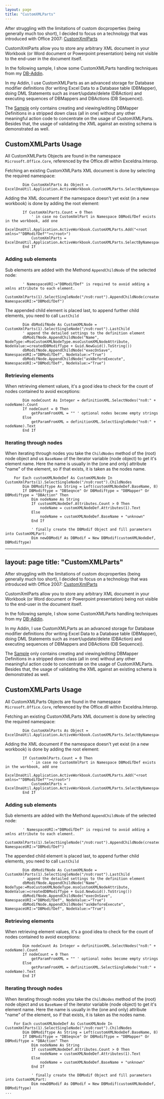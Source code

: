 ```yaml
---
layout: page
title: "CustomXMLParts"
---
```


After struggling with the limitations of custom docproperties (being generally much too short), I decided to focus on a technology that was introduced with Office 2007:
[CustomXmlParts](https://docs.microsoft.com/en-us/office/vba/api/office.customxmlparts)

CustomXmlParts allow you to store any arbitrary XML document in your Workbook (or Word document or Powerpoint presentation) being not visible to the end-user in the document itself.

In the following sample, I show some CustomXMLParts handling techniques from my [DB-Addin](https://github.com/rkapl123/DBAddin).

In my Addin, I use CustomXMLParts as an advanced storage for Database modifier definitions (for writing Excel Data to a Database table (DBMapper), doing DML Statements such as insert/update/delete (DBAction) and executing sequences of DBMappers and DBActions (DB Sequence)).

The [Sample](https://github.com/Excel-DNA/Samples/tree/master/CustomXMLParts) only contains creating and viewing/editing DBMapper Definitions in a stripped down class (all in one) without any other meaningful action code to concentrate on the usage of CustomXMLParts. Besides that, the usage of validating the XML against an existing schema is demonstrated as well.

## CustomXMLParts Usage

All CustomXMLParts Objects are found in the namespace `Microsoft.Office.Core`, referenced by the Office.dll within Exceldna.Interop.  

Fetching an existing CustomXMLParts XML document is done by selecting the required namespace:

```vbnet
        Dim CustomXmlParts As Object = ExcelDnaUtil.Application.ActiveWorkbook.CustomXMLParts.SelectByNamespace("DBModifDef")
```

Adding the XML document if the namespace doesn't yet exist (in a new workbook) is done by adding the root element:
```VB
        If CustomXmlParts.Count = 0 Then
            ' in case no CustomXmlPart in Namespace DBModifDef exists in the workbook, add one
            ExcelDnaUtil.Application.ActiveWorkbook.CustomXMLParts.Add("<root xmlns=""DBModifDef""></root>")
            CustomXmlParts = ExcelDnaUtil.Application.ActiveWorkbook.CustomXMLParts.SelectByNamespace("DBModifDef")
        End If
```

### Adding sub elements

Sub elements are added with the Methond `AppendChildNode` of the selected node:

```vbnet
        ' NamespaceURI:="DBModifDef" is required to avoid adding a xmlns attribute to each element.
        CustomXmlParts(1).SelectSingleNode("/ns0:root").AppendChildNode(createdDBModifType, NamespaceURI:="DBModifDef")
```

The appended child element is placed last, to append further child elements, you need to call `LastChild`
```vbnet
        Dim dbModifNode As CustomXMLNode = CustomXmlParts(1).SelectSingleNode("/ns0:root").LastChild
        ' append the detailed settings to the definition element
        dbModifNode.AppendChildNode("Name", NodeType:=MsoCustomXMLNodeType.msoCustomXMLNodeAttribute, NodeValue:=createdDBModifType + Guid.NewGuid().ToString())
        dbModifNode.AppendChildNode("execOnSave", NamespaceURI:="DBModifDef", NodeValue:="True")
        dbModifNode.AppendChildNode("askBeforeExecute", NamespaceURI:="DBModifDef", NodeValue:="True")
```

### Retrieving elements

When retrieving element values, it's a good idea to check for the count of nodes contained to avoid exceptions:
```vbnet
        Dim nodeCount As Integer = definitionXML.SelectNodes("ns0:" + nodeName).Count
        If nodeCount = 0 Then
            getParamFromXML = "" ' optional nodes become empty strings
        Else
            getParamFromXML = definitionXML.SelectSingleNode("ns0:" + nodeName).Text
        End If
```

### Iterating through nodes

When iterating through nodes you take the `ChildNodes` method of the (root) node object and us `BaseName` of the iterator variable (node object) to get it's element name.
Here the name is usually in the (one and only) attribute "name" of the element, so if that exists, it is taken as the nodes name.

```vbnet
	For Each customXMLNodeDef As CustomXMLNode In CustomXmlParts(1).SelectSingleNode("/ns0:root").ChildNodes
		Dim DBModiftype As String = Left(customXMLNodeDef.BaseName, 8)
		If DBModiftype = "DBSeqnce" Or DBModiftype = "DBMapper" Or DBModiftype = "DBAction" Then
			Dim nodeName As String
			If customXMLNodeDef.Attributes.Count > 0 Then
				nodeName = customXMLNodeDef.Attributes(1).Text
			Else
				nodeName = customXMLNodeDef.BaseName + "unknown"
			End If

			' finally create the DBModif Object and fill parameters into CustomXMLPart:
			Dim newDBModif As DBModif = New DBModif(customXMLNodeDef, DBModiftype)
```
---
layout: page
title: "CustomXMLParts"
---

After struggling with the limitations of custom docproperties (being generally much too short), I decided to focus on a technology that was introduced with Office 2007:
[CustomXmlParts](https://docs.microsoft.com/en-us/office/vba/api/office.customxmlparts)

CustomXmlParts allow you to store any arbitrary XML document in your Workbook (or Word document or Powerpoint presentation) being not visible to the end-user in the document itself.

In the following sample, I show some CustomXMLParts handling techniques from my [DB-Addin](https://github.com/rkapl123/DBAddin).

In my Addin, I use CustomXMLParts as an advanced storage for Database modifier definitions (for writing Excel Data to a Database table (DBMapper), doing DML Statements such as insert/update/delete (DBAction) and executing sequences of DBMappers and DBActions (DB Sequence)).

The [Sample](https://github.com/Excel-DNA/Samples/tree/master/CustomXMLParts) only contains creating and viewing/editing DBMapper Definitions in a stripped down class (all in one) without any other meaningful action code to concentrate on the usage of CustomXMLParts. Besides that, the usage of validating the XML against an existing schema is demonstrated as well.

## CustomXMLParts Usage

All CustomXMLParts Objects are found in the namespace `Microsoft.Office.Core`, referenced by the Office.dll within Exceldna.Interop.  

Fetching an existing CustomXMLParts XML document is done by selecting the required namespace:

```VB
        Dim CustomXmlParts As Object = ExcelDnaUtil.Application.ActiveWorkbook.CustomXMLParts.SelectByNamespace("DBModifDef")
```

Adding the XML document if the namespace doesn't yet exist (in a new workbook) is done by adding the root element:
```VB
        If CustomXmlParts.Count = 0 Then
            ' in case no CustomXmlPart in Namespace DBModifDef exists in the workbook, add one
            ExcelDnaUtil.Application.ActiveWorkbook.CustomXMLParts.Add("<root xmlns=""DBModifDef""></root>")
            CustomXmlParts = ExcelDnaUtil.Application.ActiveWorkbook.CustomXMLParts.SelectByNamespace("DBModifDef")
        End If
```

### Adding sub elements

Sub elements are added with the Methond `AppendChildNode` of the selected node:

```VB
        ' NamespaceURI:="DBModifDef" is required to avoid adding a xmlns attribute to each element.
        CustomXmlParts(1).SelectSingleNode("/ns0:root").AppendChildNode(createdDBModifType, NamespaceURI:="DBModifDef")
```

The appended child element is placed last, to append further child elements, you need to call `LastChild`
```VB
        Dim dbModifNode As CustomXMLNode = CustomXmlParts(1).SelectSingleNode("/ns0:root").LastChild
        ' append the detailed settings to the definition element
        dbModifNode.AppendChildNode("Name", NodeType:=MsoCustomXMLNodeType.msoCustomXMLNodeAttribute, NodeValue:=createdDBModifType + Guid.NewGuid().ToString())
        dbModifNode.AppendChildNode("execOnSave", NamespaceURI:="DBModifDef", NodeValue:="True")
        dbModifNode.AppendChildNode("askBeforeExecute", NamespaceURI:="DBModifDef", NodeValue:="True")
```

### Retrieving elements

When retrieving element values, it's a good idea to check for the count of nodes contained to avoid exceptions:
```VB
        Dim nodeCount As Integer = definitionXML.SelectNodes("ns0:" + nodeName).Count
        If nodeCount = 0 Then
            getParamFromXML = "" ' optional nodes become empty strings
        Else
            getParamFromXML = definitionXML.SelectSingleNode("ns0:" + nodeName).Text
        End If
```

### Iterating through nodes

When iterating through nodes you take the `ChildNodes` method of the (root) node object and us `BaseName` of the iterator variable (node object) to get it's element name.
Here the name is usually in the (one and only) attribute "name" of the element, so if that exists, it is taken as the nodes name.

```VB
	For Each customXMLNodeDef As CustomXMLNode In CustomXmlParts(1).SelectSingleNode("/ns0:root").ChildNodes
		Dim DBModiftype As String = Left(customXMLNodeDef.BaseName, 8)
		If DBModiftype = "DBSeqnce" Or DBModiftype = "DBMapper" Or DBModiftype = "DBAction" Then
			Dim nodeName As String
			If customXMLNodeDef.Attributes.Count > 0 Then
				nodeName = customXMLNodeDef.Attributes(1).Text
			Else
				nodeName = customXMLNodeDef.BaseName + "unknown"
			End If

			' finally create the DBModif Object and fill parameters into CustomXMLPart:
			Dim newDBModif As DBModif = New DBModif(customXMLNodeDef, DBModiftype)
...
